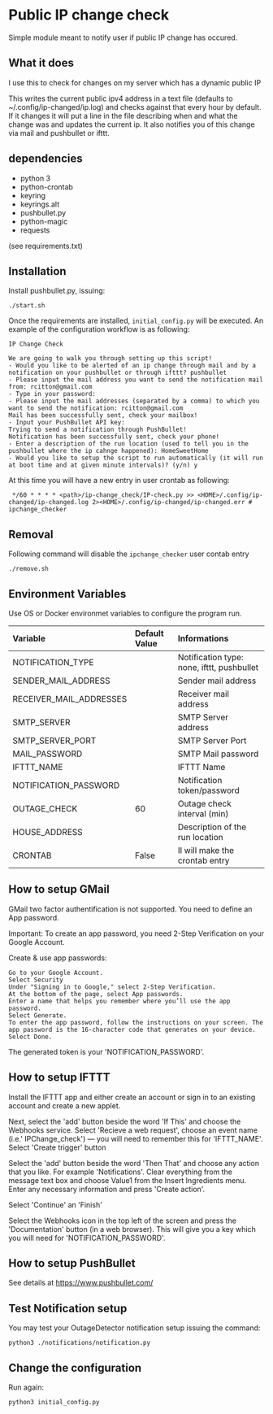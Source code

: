# Public IP change check
Simple module meant to notify user if public IP change has occured.

## What it does
I use this to check for changes on my server which has a dynamic public IP

This writes the current public ipv4 address in a text file (defaults to ~/.config/ip-changed/ip.log) and checks against that every hour by default.
If it changes it will put a line in the file describing when and what the change was and updates the current ip.
It also notifies you of this change via mail and pushbullet or ifttt.

## dependencies

* python 3
* python-crontab
* keyring
* keyrings.alt
* pushbullet.py
* python-magic
* requests

(see requirements.txt)


## Installation

Install pushbullet.py, issuing:

    ./start.sh

Once the requirements are installed, `initial_config.py` will be executed. An example of the configuration workflow is as following:

    IP Change Check

    We are going to walk you through setting up this script!
    - Would you like to be alerted of an ip change through mail and by a notification on your pushbullet or through ifttt? pushbullet
    - Please input the mail address you want to send the notification mail from: rcitton@gmail.com
    - Type in your password: 
    - Please input the mail addresses (separated by a comma) to which you want to send the notification: rcitton@gmail.com
    Mail has been successfully sent, check your mailbox!
    - Input your PushBullet API key: 
    Trying to send a notification through PushBullet!
    Notification has been successfully sent, check your phone!
    - Enter a description of the run location (used to tell you in the pushbullet where the ip cahnge happened): HomeSweetHome
    - Would you like to setup the script to run automatically (it will run at boot time and at given minute intervals)? (y/n) y

At this time you will have a new entry in user crontab as following:

     */60 * * * * <path>/ip-change_check/IP-check.py >> <HOME>/.config/ip-changed/ip-changed.log 2><HOME>/.config/ip-changed/ip-changed.err # ipchange_checker

## Removal

Following command will disable the `ipchange_checker` user contab entry

    ./remove.sh

## Environment Variables

Use OS or Docker environmet variables to configure the program run.

| Variable                | Default Value        | Informations                                                 |
|:------------------------|:---------------------|:-------------------------------------------------------------|
| NOTIFICATION_TYPE       |                      | Notification type: none, ifttt, pushbullet|
| SENDER_MAIL_ADDRESS     |                      | Sender mail address|
| RECEIVER_MAIL_ADDRESSES |                      | Receiver mail address|
| SMTP_SERVER             |                      | SMTP Server address|
| SMTP_SERVER_PORT        |                      | SMTP Server Port|
| MAIL_PASSWORD           |                      | SMTP Mail password
| IFTTT_NAME              |                      | IFTTT Name|
| NOTIFICATION_PASSWORD   |                      | Notification token/password |
| OUTAGE_CHECK            |         60           | Outage check interval  (min)|
| HOUSE_ADDRESS           |                      | Description of the run location|
| CRONTAB                 |        False         | Il will make the crontab entry|


## How to setup GMail

GMail two factor authentification is not supported. You need to define an App password.

Important: To create an app password, you need 2-Step Verification on your Google Account.

Create & use app passwords:

    Go to your Google Account.
    Select Security
    Under "Signing in to Google," select 2-Step Verification.
    At the bottom of the page, select App passwords.
    Enter a name that helps you remember where you’ll use the app password.
    Select Generate.
    To enter the app password, follow the instructions on your screen. The app password is the 16-character code that generates on your device.
    Select Done.

The generated token is your 'NOTIFICATION_PASSWORD'.


## How to setup IFTTT

Install the IFTTT app and either create an account or sign in to an existing account and create a new applet. 

Next, select the 'add' button beside the word 'If This' and choose the Webhooks service. Select 'Recieve a web request', choose an event name (i.e.' IPChange_check') — you will need to remember this for 'IFTTT_NAME'. Select 'Create trigger' button

Select the 'add' button beside the word 'Then That' and choose any action that you like. For example 'Notifications'.
Clear everything from the message text box and choose Value1 from the Insert Ingredients menu. Enter any necessary information and press 'Create action'.

Select 'Continue' an 'Finish'

Select the Webhooks icon in the top left of the screen and press the 'Documentation' button (in a web browser). This will give you a key which you will need for 'NOTIFICATION_PASSWORD'.


## How to setup PushBullet
See details at https://www.pushbullet.com/

## Test Notification setup
You may test your OutageDetector notification setup issuing the command:

```
python3 ./notifications/notification.py
```

## Change the configuration
Run again:

```
python3 initial_config.py
```